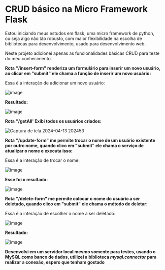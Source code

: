 # CRUD básico na Micro Framework Flask

Estou iniciando meus estudos em flask, uma micro framework de python, ou seja algo não tão robusto, com maior flexibilidade na escolha de bibliotecas para desenvolvimento, usado para desenvolvimento web.

Neste projeto adicionei apenas as funcionalidades básicas CRUD para teste do meu conhecimento.

**Rota "/insert-form" renderiza um formulário para inserir um novo usuário, ao clicar em "submit" ele chama a função de inserir um novo usuário:**

Essa é a interação de adicionar um novo usuário:

![image](https://github.com/matheusaugusto98521/basic-crud-flask/assets/116231786/b413e725-fdfd-415d-8e60-4f8f72684b61)


**Resultado:**

![image](https://github.com/matheusaugusto98521/basic-crud-flask/assets/116231786/5c3e11f7-db94-4385-b4db-5ee0fd1ecb6c)



**Rota "/getAll' Exibi todos os usuários criados:**

![Captura de tela 2024-04-13 202453](https://github.com/matheusaugusto98521/basic-crud-flask/assets/116231786/4e4ba968-fa18-4da3-ad60-53528ccfa94f)


**Rota "/update-form" me permite trocar o nome de um usuário existente por outro nome, quando clico em "submit" ele chama o serviço de atualizar o nome e executa isso:**

Essa é a interação de trocar o nome:

![image](https://github.com/matheusaugusto98521/basic-crud-flask/assets/116231786/b9412413-fa70-4735-9773-e5fbcedb3f3b)


**Esse foi o resultado:**

![image](https://github.com/matheusaugusto98521/basic-crud-flask/assets/116231786/9225c168-7eca-48c8-b5d2-562053d70746)


**Rota "/delete-form" me permite colocar o nome do usuário a ser deletado, quando clico em "submit" ele chama o método de deletar:**

Essa é a interação de escolher o nome a ser deletado:


![image](https://github.com/matheusaugusto98521/basic-crud-flask/assets/116231786/bd658709-3a4c-44c0-b5cb-4a82f476901e)


**Resultado:**


![image](https://github.com/matheusaugusto98521/basic-crud-flask/assets/116231786/2b1e829b-e866-4a90-ad27-7d2f3b52695a)


**Desenvolvi em um servidor local mesmo somente para testes, usando o MySQL como banco de dados, utilizei a biblioteca _mysql.connector_ para realizar a conexão, espero que tenham gostado**





